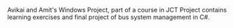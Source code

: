 Avikai and Amit's Windows Project, part of a course in JCT
Project contains learning exercises and final project of bus system management in C#.
